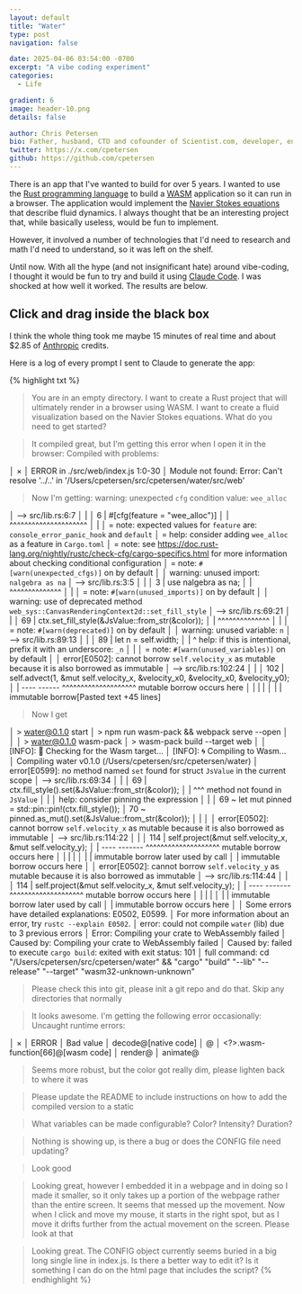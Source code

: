 ```yaml
---
layout: default
title: "Water"
type: post
navigation: false

date: 2025-04-06 03:54:00 -0700
excerpt: "A vibe coding experiment"
categories:
  - Life

gradient: 6
image: header-10.png
details: false

author: Chris Petersen
bio: Father, husband, CTO and cofounder of Scientist.com, developer, entrepreneur and technologist.
twitter: https://x.com/cpetersen
github: https://github.com/cpetersen
---
```


There is an app that I've wanted to build for over 5 years. I wanted to use the [Rust programming language](https://www.rust-lang.org) to build a [WASM](https://webassembly.org) application so it can run in a browser. The application would implement the [Navier Stokes equations](https://en.wikipedia.org/wiki/Navier–Stokes_equations) that describe fluid dynamics. I always thought that be an interesting project that, while basically useless, would be fun to implement.

However, it involved a number of technologies that I'd need to research and math I'd need to understand, so it was left on the shelf.

Until now. With all the hype (and not insignificant hate) around vibe-coding, I thought it would be fun to try and build it using [Claude Code](https://github.com/anthropics/claude-code). I was shocked at how well it worked. The results are below.

## Click and drag inside the black box
<style>
  #fluid-canvas {
    width: 100%;
    height: 400px;
    background-color: black;
  }
</style>
<canvas id="fluid-canvas"></canvas>
<script>
  // You can customize the fluid simulation by setting window.FLUID_CONFIG
  // These settings will override the defaults
  window.FLUID_CONFIG = {
    // Visual settings
    fluidColor: [0, 100, 255],     // RGB values for fluid color (blue)
    densityAmount: 5.0,            // How much fluid to add per interaction
    colorIntensity: 2.0,           // Intensity of the color (0-1)

    // Physics settings
    densityDecay: 0.999,           // How quickly fluid fades (1.0 = no fade)

    // Layout settings
    responsive: true,              // Auto-resize with window

    // Advanced settings - uncomment to modify
    // gridSize: 150,              // Higher = more detailed but slower
    // diffusion: 0.0001,          // How quickly the fluid spreads
    // viscosity: 0.0000001,       // How thick/sticky the fluid is
    // velocityScale: 0.05,        // How strongly mouse affects the fluid
    // velocityDecay: 0.99,        // How quickly motion slows down
    // backgroundColor: [0, 0, 0], // RGB values for background (black)
    // showVelocity: false,        // Show velocity vectors (for debugging)
    // frameSkip: 0,               // Skip frames for performance (0 = none)
    // timeStep: 0.2,              // Simulation speed
  };
</script>
<script src="{{ '/assets/water/js/index.js' | prepend: site.baseurl }}"></script>

I think the whole thing took me maybe 15 minutes of real time and about $2.85 of [Anthropic](https://www.anthropic.com) credits.

Here is a log of every prompt I sent to Claude to generate the app:

{% highlight txt %}
 > You are in an empty directory. I want to create a Rust project that will ultimately render in a browser using WASM. I want to create a fluid visualization based on the Navier Stokes equations. What do you need to get started?

 > It compiled great, but I'm getting this error when I open it in the browser: Compiled with problems:

 │   ×
 │   ERROR in ./src/web/index.js 1:0-30
 │   Module not found: Error: Can't resolve '../..' in '/Users/cpetersen/src/cpetersen/water/src/web'

 > Now I'm getting: warning: unexpected `cfg` condition value: `wee_alloc`

 │    --> src/lib.rs:6:7
 │     |
 │   6 | #[cfg(feature = "wee_alloc")]
 │     |       ^^^^^^^^^^^^^^^^^^^^^
 │     |
 │     = note: expected values for `feature` are: `console_error_panic_hook` and `default`
 │     = help: consider adding `wee_alloc` as a feature in `Cargo.toml`
 │     = note: see <https://doc.rust-lang.org/nightly/rustc/check-cfg/cargo-specifics.html> for more information about checking conditional configuration
 │     = note: `#[warn(unexpected_cfgs)]` on by default
 │
 │   warning: unused import: `nalgebra as na`
 │    --> src/lib.rs:3:5
 │     |
 │   3 | use nalgebra as na;
 │     |     ^^^^^^^^^^^^^^
 │     |
 │     = note: `#[warn(unused_imports)]` on by default
 │
 │   warning: use of deprecated method `web_sys::CanvasRenderingContext2d::set_fill_style`
 │     --> src/lib.rs:69:21
 │      |
 │   69 |                 ctx.set_fill_style(&JsValue::from_str(&color));
 │      |                     ^^^^^^^^^^^^^^
 │      |
 │      = note: `#[warn(deprecated)]` on by default
 │
 │   warning: unused variable: `n`
 │     --> src/lib.rs:89:13
 │      |
 │   89 |         let n = self.width;
 │      |             ^ help: if this is intentional, prefix it with an underscore: `_n`
 │      |
 │      = note: `#[warn(unused_variables)]` on by default
 │
 │   error[E0502]: cannot borrow `self.velocity_x` as mutable because it is also borrowed as immutable
 │      --> src/lib.rs:102:24
 │       |
 │   102 |         self.advect(1, &mut self.velocity_x, &velocity_x0, &velocity_x0, &velocity_y0);
 │       |         ---- ------    ^^^^^^^^^^^^^^^^^^^^ mutable borrow occurs here
 │       |         |    |
 │       |         |    immutable borrow[Pasted text +45 lines]

 > Now I get

 │   > water@0.1.0 start
 │   > npm run wasm-pack && webpack serve --open
 │
 │
 │   > water@0.1.0 wasm-pack
 │   > wasm-pack build --target web
 │
 │   [INFO]: 🎯  Checking for the Wasm target...
 │   [INFO]: 🌀  Compiling to Wasm...
 │      Compiling water v0.1.0 (/Users/cpetersen/src/cpetersen/water)
 │   error[E0599]: no method named `set` found for struct `JsValue` in the current scope
 │     --> src/lib.rs:69:34
 │      |
 │   69 |                 ctx.fill_style().set(&JsValue::from_str(&color));
 │      |                                  ^^^ method not found in `JsValue`
 │      |
 │   help: consider pinning the expression
 │      |
 │   69 ~                 let mut pinned = std::pin::pin!(ctx.fill_style());
 │   70 ~                 pinned.as_mut().set(&JsValue::from_str(&color));
 │      |
 │
 │   error[E0502]: cannot borrow `self.velocity_x` as mutable because it is also borrowed as immutable
 │      --> src/lib.rs:114:22
 │       |
 │   114 |         self.project(&mut self.velocity_x, &mut self.velocity_y);
 │       |         ---- ------- ^^^^^^^^^^^^^^^^^^^^ mutable borrow occurs here
 │       |         |    |
 │       |         |    immutable borrow later used by call
 │       |         immutable borrow occurs here
 │
 │   error[E0502]: cannot borrow `self.velocity_y` as mutable because it is also borrowed as immutable
 │      --> src/lib.rs:114:44
 │       |
 │   114 |         self.project(&mut self.velocity_x, &mut self.velocity_y);
 │       |         ---- -------                       ^^^^^^^^^^^^^^^^^^^^ mutable borrow occurs here
 │       |         |    |
 │       |         |    immutable borrow later used by call
 │       |         immutable borrow occurs here
 │
 │   Some errors have detailed explanations: E0502, E0599.
 │   For more information about an error, try `rustc --explain E0502`.
 │   error: could not compile `water` (lib) due to 3 previous errors
 │   Error: Compiling your crate to WebAssembly failed
 │   Caused by: Compiling your crate to WebAssembly failed
 │   Caused by: failed to execute `cargo build`: exited with exit status: 101
 │     full command: cd "/Users/cpetersen/src/cpetersen/water" && "cargo" "build" "--lib" "--release" "--target" "wasm32-unknown-unknown"

 > Please check this into git, please init a git repo and do that. Skip any directories that normally

 > It looks awesome. I'm getting the following error occasionally: Uncaught runtime errors:

 │   ×
 │   ERROR
 │   Bad value
 │   decode@[native code]
 │   @
 │   <?>.wasm-function[66]@[wasm code]
 │   render@
 │   animate@

 > Seems more robust, but the color got really dim, please lighten back to where it was

 > Please update the README to include instructions on how to add the compiled version to a static

 > What variables can be made configurable? Color? Intensity? Duration?

 > Nothing is showing up, is there a bug or does the CONFIG file need updating?

 > Look good

 > Looking great, however I embedded it in a webpage and in doing so I made it smaller, so it only takes up a portion of the webpage rather than the entire screen. It seems that messed up the movement. Now when I click and move my mouse, it starts in the right spot, but as I move it drifts further from the actual movement on the screen. Please look at that

 > Looking great. The CONFIG object currently seems buried in a big long single line in index.js. Is there a better way to edit it? Is it something I can do on the html page that includes the script?
{% endhighlight %}
